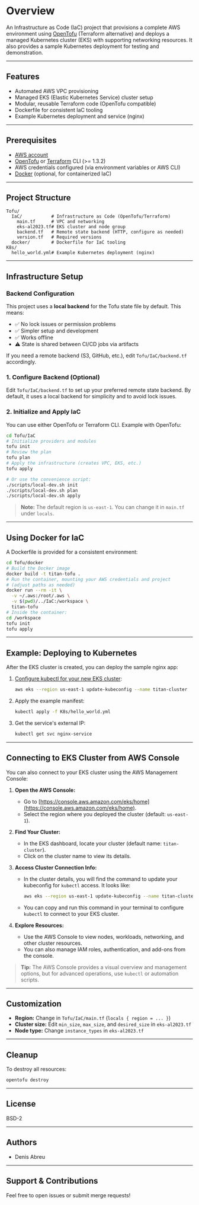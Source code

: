 # Overview

An Infrastructure as Code (IaC) project that provisions a complete AWS environment using [OpenTofu](https://opentofu.org/) (Terraform alternative) and deploys a managed Kubernetes cluster (EKS) with supporting networking resources. It also provides a sample Kubernetes deployment for testing and demonstration.

---

## Features
- Automated AWS VPC provisioning
- Managed EKS (Elastic Kubernetes Service) cluster setup
- Modular, reusable Terraform code (OpenTofu compatible)
- Dockerfile for consistent IaC tooling
- Example Kubernetes deployment and service (nginx)

---

## Prerequisites
- [AWS account](https://aws.amazon.com/)
- [OpenTofu](https://opentofu.org/) or [Terraform](https://www.terraform.io/) CLI (>= 1.3.2)
- AWS credentials configured (via environment variables or AWS CLI)
- [Docker](https://www.docker.com/) (optional, for containerized IaC)

---

## Project Structure

```
Tofu/
  IaC/           # Infrastructure as Code (OpenTofu/Terraform)
    main.tf      # VPC and networking
    eks-al2023.tf# EKS cluster and node group
    backend.tf   # Remote state backend (HTTP, configure as needed)
    version.tf   # Required versions
  docker/        # Dockerfile for IaC tooling
K8s/
  hello_world.yml# Example Kubernetes deployment (nginx)
```

---

## Infrastructure Setup

### Backend Configuration
This project uses a **local backend** for the Tofu state file by default. This means:
- ✅ No lock issues or permission problems
- ✅ Simpler setup and development
- ✅ Works offline
- ⚠️ State is shared between CI/CD jobs via artifacts

If you need a remote backend (S3, GitHub, etc.), edit `Tofu/IaC/backend.tf` accordingly.

### 1. Configure Backend (Optional)
Edit `Tofu/IaC/backend.tf` to set up your preferred remote state backend. By default, it uses a local backend for simplicity and to avoid lock issues.

### 2. Initialize and Apply IaC
You can use either OpenTofu or Terraform CLI. Example with OpenTofu:

```sh
cd Tofu/IaC
# Initialize providers and modules
tofu init
# Review the plan
tofu plan
# Apply the infrastructure (creates VPC, EKS, etc.)
tofu apply

# Or use the convenience script:
./scripts/local-dev.sh init
./scripts/local-dev.sh plan
./scripts/local-dev.sh apply
```

> **Note:** The default region is `us-east-1`. You can change it in `main.tf` under `locals`.

---

## Using Docker for IaC
A Dockerfile is provided for a consistent environment:

```sh
cd Tofu/docker
# Build the Docker image
docker build -t titan-tofu .
# Run the container, mounting your AWS credentials and project
# (adjust paths as needed)
docker run --rm -it \
  -v ~/.aws:/root/.aws \
  -v $(pwd)/../IaC:/workspace \
  titan-tofu
# Inside the container:
cd /workspace
tofu init
tofu apply
```

---

## Example: Deploying to Kubernetes
After the EKS cluster is created, you can deploy the sample nginx app:

1. [Configure kubectl for your new EKS cluster](https://docs.aws.amazon.com/eks/latest/userguide/create-kubeconfig.html):
   ```sh
   aws eks --region us-east-1 update-kubeconfig --name titan-cluster
   ```
2. Apply the example manifest:
   ```sh
   kubectl apply -f K8s/hello_world.yml
   ```
3. Get the service's external IP:
   ```sh
   kubectl get svc nginx-service
   ```

---

## Connecting to EKS Cluster from AWS Console

You can also connect to your EKS cluster using the AWS Management Console:

1. **Open the AWS Console:**
   - Go to [https://console.aws.amazon.com/eks/home](https://console.aws.amazon.com/eks/home).
   - Select the region where you deployed the cluster (default: `us-east-1`).

2. **Find Your Cluster:**
   - In the EKS dashboard, locate your cluster (default name: `titan-cluster`).
   - Click on the cluster name to view its details.

3. **Access Cluster Connection Info:**
   - In the cluster details, you will find the command to update your kubeconfig for `kubectl` access. It looks like:
     ```sh
     aws eks --region us-east-1 update-kubeconfig --name titan-cluster
     ```
   - You can copy and run this command in your terminal to configure `kubectl` to connect to your EKS cluster.

4. **Explore Resources:**
   - Use the AWS Console to view nodes, workloads, networking, and other cluster resources.
   - You can also manage IAM roles, authentication, and add-ons from the console.

> **Tip:** The AWS Console provides a visual overview and management options, but for advanced operations, use `kubectl` or automation scripts.

---

## Customization
- **Region:** Change in `Tofu/IaC/main.tf` (`locals { region = ... }`)
- **Cluster size:** Edit `min_size`, `max_size`, and `desired_size` in `eks-al2023.tf`
- **Node type:** Change `instance_types` in `eks-al2023.tf`

---

## Cleanup
To destroy all resources:
```sh
opentofu destroy
```

---

## License
BSD-2

---

## Authors
- Denis Abreu

---

## Support & Contributions
Feel free to open issues or submit merge requests!
